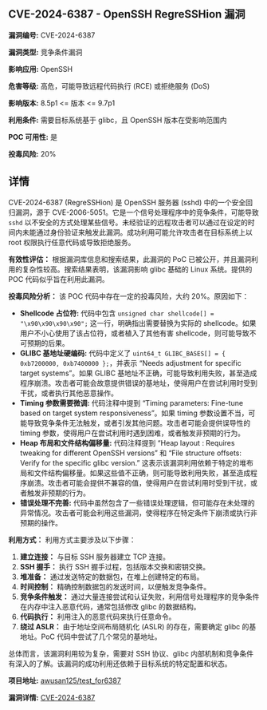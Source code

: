 ## CVE-2024-6387 - OpenSSH RegreSSHion 漏洞

**漏洞编号:** CVE-2024-6387

**漏洞类型:** 竞争条件漏洞

**影响应用:** OpenSSH

**危害等级:** 高危，可能导致远程代码执行 (RCE) 或拒绝服务 (DoS)

**影响版本:** 8.5p1 <= 版本 <= 9.7p1

**利用条件:** 需要目标系统基于 glibc，且 OpenSSH 版本在受影响范围内

**POC 可用性:** 是

**投毒风险:** 20%

## 详情

CVE-2024-6387 (RegreSSHion) 是 OpenSSH 服务器 (sshd) 中的一个安全回归漏洞，源于 CVE-2006-5051。它是一个信号处理程序中的竞争条件，可能导致 `sshd` 以不安全的方式处理某些信号。未经验证的远程攻击者可以通过在设定的时间内未能通过身份验证来触发此漏洞。成功利用可能允许攻击者在目标系统上以 root 权限执行任意代码或导致拒绝服务。

**有效性评估：**
根据漏洞库信息和搜索结果，此漏洞的 PoC 已被公开，并且漏洞利用的复杂性较高。搜索结果表明，该漏洞影响 glibc 基础的 Linux 系统。提供的 POC 代码似乎旨在利用此漏洞。

**投毒风险分析：**
该 POC 代码中存在一定的投毒风险，大约 20%。原因如下：
*   **Shellcode 占位符:** 代码中包含 `unsigned char shellcode[] = "\x90\x90\x90\x90";` 这一行，明确指出需要替换为实际的 shellcode。如果用户不小心使用了该占位符，或者植入了其他有害 shellcode，则可能导致不可预期的后果。
*   **GLIBC 基地址硬编码:** 代码中定义了 `uint64_t GLIBC_BASES[] = { 0xb7200000, 0xb7400000 };`，并表示 “Needs adjustment for specific target systems”。如果 GLIBC 基地址不正确，可能导致利用失败，甚至造成程序崩溃。攻击者可能会故意提供错误的基地址，使得用户在尝试利用时受到干扰，或者执行其他恶意操作。
*   **Timing 参数需要微调:** 代码注释中提到 “Timing parameters: Fine-tune based on target system responsiveness”。如果 timing 参数设置不当，可能导致竞争条件无法触发，或者引发其他问题。攻击者可能会提供误导性的 timing 参数，使得用户在尝试利用时遇到困难，或者触发非预期的行为。
*   **Heap 布局和文件结构偏移量:** 代码注释提到 “Heap layout : Requires tweaking for different OpenSSH versions” 和 “File structure offsets: Verify for the specific glibc version.” 这表示该漏洞利用依赖于特定的堆布局和文件结构偏移量。如果这些值不正确，则可能导致利用失败，甚至造成程序崩溃。攻击者可能会提供不兼容的值，使得用户在尝试利用时受到干扰，或者触发非预期的行为。
*   **错误处理不完善:** 代码中虽然包含了一些错误处理逻辑，但可能存在未处理的异常情况。攻击者可能会利用这些漏洞，使得程序在特定条件下崩溃或执行非预期的操作。

**利用方式：**
利用方式主要涉及以下步骤：
1.  **建立连接：** 与目标 SSH 服务器建立 TCP 连接。
2.  **SSH 握手：** 执行 SSH 握手过程，包括版本交换和密钥交换。
3.  **堆准备：** 通过发送特定的数据包，在堆上创建特定的布局。
4.  **时间控制：** 精确控制数据包的发送时间，以便触发竞争条件。
5.  **竞争条件触发：** 通过大量连接尝试和认证失败，利用信号处理程序的竞争条件在内存中注入恶意代码，通常包括修改 glibc 的数据结构。
6.  **代码执行：** 利用注入的恶意代码来执行任意命令。
7.  **绕过 ASLR：** 由于地址空间布局随机化 (ASLR) 的存在，需要确定 glibc 的基地址。PoC 代码中尝试了几个常见的基地址。

总体而言，该漏洞利用较为复杂，需要对 SSH 协议、glibc 内部机制和竞争条件有深入的了解。该漏洞的成功利用还依赖于目标系统的特定配置和状态。

**项目地址:** [awusan125/test_for6387](https://github.com/awusan125/test_for6387)

**漏洞详情:** [CVE-2024-6387](https://nvd.nist.gov/vuln/detail/CVE-2024-6387)